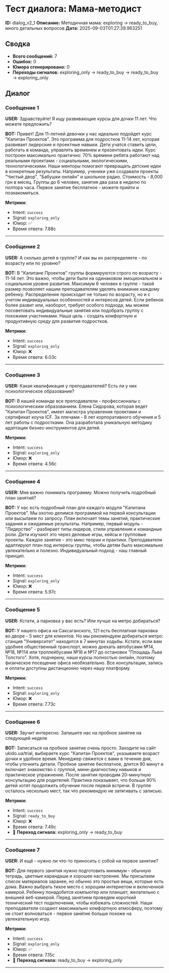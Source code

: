 # Тест диалога: Мама-методист

**ID:** dialog_v2_1
**Описание:** Методичная мама: exploring → ready_to_buy, много детальных вопросов
**Дата:** 2025-09-03T01:27:39.963251

## Сводка

- **Всего сообщений:** 7
- **Ошибок:** 0
- **Юмора сгенерировано:** 0
- **Переходы сигналов:** exploring_only → ready_to_buy → ready_to_buy → exploring_only

## Диалог

### Сообщение 1

**USER:** Здравствуйте! Я ищу развивающие курсы для дочки 11 лет. Что можете предложить?

**BOT:** Привет! Для 11-летней девочки у нас идеально подойдет курс "Капитан Проектов". Это программа для подростков 11-14 лет, которая развивает лидерские и проектные навыки. Дети учатся ставить цели, работать в команде, управлять временем и презентовать идеи. Курс построен максимально практично: 70% времени ребята работают над реальными проектами - социальными, экологическими, технологическими. Наши менторы помогают превращать детские идеи в конкретные результаты. Например, ученики уже создавали проекты "Чистый двор", "Бабушки онлайн" и школьное радио. Стоимость - 8,000 грн в месяц. Группы до 6 человек, занятия два раза в неделю по полтора часа. Первое занятие бесплатное - можете прийти и познакомиться.

**Метрики:**
- Intent: `success`
- Signal: `exploring_only`
- Юмор: ✅
- Время ответа: 7.88с

---

### Сообщение 2

**USER:** А сколько детей в группе? И как вы их распределяете - по возрасту или по уровню?

**BOT:** В "Капитане Проектов" группы формируются строго по возрасту - 11-14 лет. Это важно, чтобы дети были на одинаковом эмоциональном и социальном уровне развития. Максимум 6 человек в группе - такой размер позволяет нашим преподавателям уделять внимание каждому ребенку. Распределение происходит не только по возрасту, но и с учетом индивидуальных особенностей и интересов детей. Если ребенок более развит или, наоборот, требует особого подхода, мы можем посоветовать индивидуальные занятия или подобрать группу с похожими участниками. Наша цель - создать комфортную и продуктивную среду для развития подростков.

**Метрики:**
- Intent: `success`
- Signal: `exploring_only`
- Юмор: ❌
- Время ответа: 6.03с

---

### Сообщение 3

**USER:** Какая квалификация у преподавателей? Есть ли у них психологическое образование?

**BOT:** В нашей команде все преподаватели - профессионалы с психологическим образованием. Елена Сидорова, которая ведет "Капитан Проектов", имеет магистра управления проектами и сертификат коуча ICF. За плечами - 8 лет корпоративного обучения и 5 лет работы с подростками. Она разработала уникальную методику адаптации бизнес-инструментов для детей.

**Метрики:**
- Intent: `success`
- Signal: `exploring_only`
- Юмор: ❌
- Время ответа: 4.56с

---

### Сообщение 4

**USER:** Мне важно понимать программу. Можно получить подробный план занятий?

**BOT:** У нас есть подробный план для каждого модуля "Капитана Проектов". Мы охотно делимся программой на первой консультации или высылаем по запросу. План включает темы занятий, практические задания и ожидаемые результаты. Например, первый модуль - "Лидерство" - разбирает типы лидеров, стили управления и командные роли. Дети изучают это через деловые игры, кейсы и групповые проекты. Каждое занятие - это микс теории и практики. Преподаватели адаптируют план под интересы группы, чтобы детям было максимально увлекательно и полезно. Индивидуальный подход - наш главный принцип.

**Метрики:**
- Intent: `success`
- Signal: `exploring_only`
- Юмор: ❌
- Время ответа: 5.97с

---

### Сообщение 5

**USER:** Кстати, а парковка у вас есть? Или лучше на метро добираться?

**BOT:** У нашего офиса на Саксаганского, 121 есть бесплатная парковка во дворе - 5 мест для клиентов. Но мы рекомендуем добираться метро: станция "Университет" находится в 7 минутах ходьбы. Кстати, если вам удобнее общественный транспорт, можно доехать автобусами №14, №18, №114 или троллейбусами №16 и №17 до остановки "Площадь Льва Толстого". Хотя, подчеркну, наши курсы полностью онлайн, поэтому физическое посещение офиса необязательно. Все консультации, запись и оплаты доступны дистанционно через нашу платформу.

**Метрики:**
- Intent: `success`
- Signal: `exploring_only`
- Юмор: ❌
- Время ответа: 7.73с

---

### Сообщение 6

**USER:** Звучит интересно. Запишите нас на пробное занятие на следующей неделе

**BOT:** Записаться на пробное занятие очень просто. Заходите на сайт ukido.ua/trial, выбираете курс "Капитан Проектов", указываете возраст дочки и удобное время. Менеджер свяжется с вами в течение дня, чтобы уточнить детали. Пробное занятие бесплатное, длится 90 минут и включает знакомство с группой, мини-диагностику навыков и практическое упражнение. После занятия проводим 20-минутную консультацию для родителей. Практика показывает, что больше 90% детей хотят продолжить обучение после первой встречи. В группе осталось несколько мест, так что рекомендую не затягивать с записью.

**Метрики:**
- Intent: `success`
- Signal: `ready_to_buy`
- Юмор: ❌
- Время ответа: 7.49с
- 🔄 **Переход сигнала:** exploring_only → ready_to_buy

---

### Сообщение 7

**USER:** И ещё - нужно ли что-то приносить с собой на первое занятие?

**BOT:** Для первого занятия нужно подготовить минимум - обычную тетрадь, цветные карандаши и хорошее настроение. Мы присылаем список материалов заранее, но обычно это простые вещи, которые есть дома. Важно выбрать тихое место с хорошим интернетом и включенной камерой. Ребенку понадобится компьютер или планшет, желательно с внешней веб-камерой. Перед занятием проведем короткий технический тест подключения, чтобы избежать сложностей. Наши преподаватели создают максимально комфортную атмосферу, поэтому не стоит волноваться - первое занятие больше похоже на увлекательную игру.

**Метрики:**
- Intent: `success`
- Signal: `exploring_only`
- Юмор: ✅
- Время ответа: 7.15с
- 🔄 **Переход сигнала:** ready_to_buy → exploring_only

---

